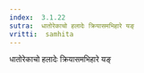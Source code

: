 ```yaml
---
index:  3.1.22
sutra:  धातोरेकाचो हलादेः क्रियासमभिहारे यङ्
vritti:  samhita 
---
```


धातोरेकाचो हलादेः क्रियासमभिहारे यङ्

